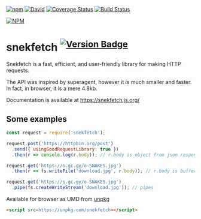 [![npm][download-badge]][npm]
[![David][dep-badge]][dep-link]
[![Coverage Status][coverage-badge]][coverage-link]
[![Build Status][build-badge]][build-link]

[![NPM][large-badge]][stats-link]

# snekfetch <sup>[![Version Badge][version-badge]][npm]</sup>

Snekfetch is a fast, efficient, and user-friendly library for making HTTP requests.

The API was inspired by superagent, however it is much smaller and faster.
In fact, in browser, it is a mere 4.8kb.

Documentation is available at https://snekfetch.js.org/

## Some examples

```javascript
const request = require('snekfetch');

request.post('https://httpbin.org/post')
  .send({ usingGoodRequestLibrary: true })
  .then(r => console.log(r.body)); // r.body is object from json response

request.get('https://s.gc.gy/o-SNAKES.jpg')
  .then(r => fs.writeFile('download.jpg', r.body)); // r.body is buffer

request.get('https://s.gc.gy/o-SNAKES.jpg')
  .pipe(fs.createWriteStream('download.jpg')); // pipes
```

Available for browser as UMD from [unpkg][unpkg-link]
```html
<script src=https://unpkg.com/snekfetch></script>
```

[npm]: https://npmjs.org/package/snekfetch
[large-badge]: https://nodei.co/npm/snekfetch.png?downloads=true&downloadRank=true&stars=true
[stats-link]: https://nodei.co/npm/snekfetch/
[version-badge]: http://versionbadg.es/devsnek/snekfetch.svg
[download-badge]: https://img.shields.io/npm/dt/snekfetch.svg?maxAge=3600
[build-badge]: https://api.travis-ci.org/devsnek/snekfetch.svg?branch=master
[build-link]: https://travis-ci.org/devsnek/snekfetch
[dep-badge]: https://david-dm.org/devsnek/snekfetch.svg
[dep-link]: https://david-dm.org/devsnek/snekfetch
[coverage-badge]: https://coveralls.io/repos/github/devsnek/snekfetch/badge.svg?branch=master
[coverage-link]: https://coveralls.io/github/devsnek/snekfetch?branch=master
[unpkg-link]: https://unpkg.com/
